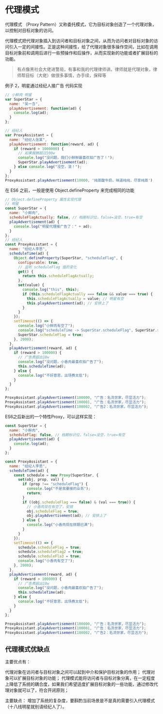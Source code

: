 # 代理模式

代理模式 （Proxy Pattern）又称委托模式，它为目标对象创造了一个代理对象，以控制对目标对象的访问。

代理模式把代理对象插入到访问者和目标对象之间，从而为访问者对目标对象的访问引入一定的间接性。正是这种间接性，给了代理对象很多操作空间，比如在调用目标对象前和调用后进行一些预操作和后操作，从而实现新的功能或者扩展目标的功能。

> 有点像黑社会大佬进警局，有事和我的代理律师讲。律师就是代理对象，律师帮目标（大佬）做很多事情，办手续，保释等

例子 2，明星通过经纪人接广告
代码实现

```js
// 小鲜肉 明星
var SuperStar = {
  name: "吴一含",
  playAdvertisement: function(ad) {
    console.log(ad);
  }
};

// 经纪人
var ProxyAssistant = {
  name: "经纪人张某",
  playAdvertisement: function(reward, ad) {
    if (reward > 1000000) {
      // 如果报酬超过100w
      console.log("没问题，我们小鲜鲜最喜欢拍广告了！");
      SuperStar.playAdvertisement(ad);
    } else console.log("没空，滚！");
  }
};
ProxyAssistant.playAdvertisement(10000, '纯蒸酸牛奶，味道纯纯，尽享纯蒸')
```


在 ES6 之前，一般是使用 Object.defineProperty 来完成相同的功能
```js
// Object.defineProperty 属性实现代理
// 明星
const SuperStar = {
  name: "小鲜肉",
  scheduleFlagActually: false, // 档期标识位，false=没空，true=有空
  playAdvertisement(ad) {
    console.log("明星代理接广告了：" + ad);
  }
};
// 经纪人
const ProxyAssistant = {
  name: "经纪人李思",
  scheduleTime(ad) {
    Object.defineProperty(SuperStar, "scheduleFlag", {
      configurable: true,
      // 监听 scheduleFlag 值的变化
      get() {
        return this.scheduleFlagActually;
      },
      set(value) {
        console.log("this", this);
        if (this.scheduleFlagActually === false && value === true) {
          this.scheduleFlagActually = value; // 明星有空
          this.playAdvertisement(ad); // 安排上了
        }
      }
    });
    setTimeout(() => {
      console.log("小鲜肉有空了");
      console.log("scheduleTime -> SuperStar.scheduleFlag", SuperStar.scheduleFlag)
      SuperStar.scheduleFlag = true;
    }, 2000);
  },
  playAdvertisement(reward, ad) {
    if (reward > 100000) {
      // 广告费超出10w
      console.log("没问题，小香肉最喜欢拍广告了");
      this.scheduleTime(ad);
    } else {
      console.log("不好意思，出场费太低");
    }
  }
};

ProxyAssistant.playAdvertisement(100000, "广告：名流世家，尽显活力");
ProxyAssistant.playAdvertisement(100001, "广告：名流世家，尽显活力");
ProxyAssistant.playAdvertisement(100002, "广告2：名流世家，尽显活力");

```

ES6之后新出的一个特性Proxy，可以这样实现：
```js
const SuperStar = {
  name: "小鲜肉",
  scheduleFlag: false, // 档期标识位，false=没空，true=有空
  playAdvertisement(ad) {
    console.log(ad);
  }
};

const ProxyAssistant = {
  name: "经纪人李思",
  scheduleTime(ad) {
    const schedule = new Proxy(SuperStar, {
      set(obj, prop, val) {
        if (prop !== "scheduleFlag") {
          console.log("不是我要接的业务");
          return;
        }
        if ((obj.scheduleFlag === false) & (val === true)) {
          // 小香肉现在有空了，安排
          obj.scheduleFlag = true;
          obj.playAdvertisement(ad); // 安排上了
        } else {
          console.log("小香肉现在排期已满");
        }
      }
    });
    setTimeout(() => {
      schedule.scheduleFlag = true;
      schedule.scheduleFlag2 = true;
      schedule.scheduleFla3 = true;
      console.log("小香肉有空了");
    }, 2000);
  },
  playAdvertisement(reward, ad) {
    if (reward > 100000) {
      // 广告费超出10w
      console.log("没问题，小香肉最喜欢拍广告了");
      this.scheduleTime(ad);
    } else {
      console.log("不好意思，出场费太低");
    }
  }
};

ProxyAssistant.playAdvertisement(100000, "广告：名流世家，尽显活力");
ProxyAssistant.playAdvertisement(100001, "广告：名流世家，尽显活力");
ProxyAssistant.playAdvertisement(100002, "广告2：名流世家，尽显活力");

```

## 代理模式优缺点

主要优点有：

代理对象在访问者与目标对象之间可以起到中介和保护目标对象的作用；
代理对象可以扩展目标对象的功能；
代理模式能将访问者与目标对象分离，在一定程度上降低了系统的耦合度，如果我们希望适度扩展目标对象的一些功能，通过修改代理对象就可以了，符合开闭原则；

主要缺点：
增加了系统的复杂度，要斟酌当前场景是不是真的需要引入代理模式（十八线明星就别请经纪人了）。
